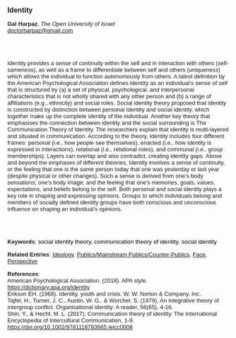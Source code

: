 <!DOCTYPE html><html lang="en"><head><title="Identity"></head>
<body><p><font face="Poppins, Calibri, sans-serif" size="3"><b>Identity</b></font></p>
<p><font face="Poppins, Calibri, sans-serif" size="2"><b>Gal Harpaz</b>, <i>The Open University of Israel</i><br><a href="mailto:doctorharpaz@gmail.com" target="blank">doctorharpaz@gmail.com</a></font></p>
<p><font face="Poppins, Calibri, sans-serif" size="2"><br><br><br>Identity provides a sense of continuity within the self and in interaction with others (self-sameness), as well as a frame to differentiate between self and others (uniqueness) which allows the individual to function autonomously from others. A latest definition by the American Psychological Association defines Identity as an individual’s sense of self that is structured by (a) a set of physical, psychological, and interpersonal characteristics that is not wholly shared with any other person and (b) a range of affiliations (e.g., ethnicity) and social roles. Social identity theory proposed that identity is constructed by distinction between personal Identity and social identity, which together make up the complete identity of the individual. Another key theory that emphasises the connection between identity and the social surrounding is The Communication Theory of Identity. The researchers explain that identity is multi-layered and situated in communication. According to the theory, identity includes four different frames: personal (i.e., how people see themselves), enacted (i.e., how identity is expressed in interactions), relational (i.e., relational roles), and communal (i.e., group memberships). Layers can overlap and also contradict, creating identity gaps. Above and beyond the emphases of different theories, Identity involves a sense of continuity, or the feeling that one is the same person today that one was yesterday or last year (despite physical or other changes). Such a sense is derived from one’s body sensations; one’s body image; and the feeling that one’s memories, goals, values, expectations, and beliefs belong to the self. Both personal and social identity plays a key role in shaping and expressing opinions. Groups to which individuals belong and members of socially defined identity groups have both conscious and unconscious influence on shaping an individual’s opinions.<br><br><br><br></font></p>
<p><font face="Poppins, Calibri, sans-serif" size="2"><b>Keywords</b>: </span></font></font></span></font><font color="#000000"><span style="text-decoration: none"><font face="calibri, sans-serif"><font size="2" style="font-size: 10pt"><span lang="hu-hu">s</span></font></font></span></font><font color="#000000"><span style="text-decoration: none"><font face="calibri, sans-serif"><font size="2" style="font-size: 10pt"><span lang="hu-hu">ocial identity theory, communication theory of identity, social identity</span></font></font></span></font></font></p>
<p><font face="Poppins, Calibri, sans-serif" size="2"><b>Related Entries</b>: <a href="./ideology.html">Ideology</a>, <a href="./publics-mainstream-publics-counter-publics.html">Publics/Mainstream Publics/Counter-Publics</a>, <a href="./face.html">Face</a>, <a href="./perspective.html">Perspective</a></font></p>
<p><font face="Poppins, Calibri, sans-serif" size="2"><b>References</b>:<br>American Psychological Association. (2018). APA style. <a href="https://dictionary.apa.org/identity" target="_blank">https://dictionary.apa.org/identity</a><br>Erikson EH. (1968). Identity, youth and crisis. W. W. Norton &amp; Company, Inc.<br>Tajfel, H., Turner, J. C., Austin, W. G., &amp; Worchel, S. (1979). An integrative theory of intergroup conflict. Organisational identity: A reader, 56(65), 4-16.‏<br>Shin, Y., &amp; Hecht, M. L. (2017). Communication theory of identity. The International Encyclopedia of Intercultural Communication, 1-9.‏ <a href="https://doi.org/10.1002/9781118783665.ieicc0008" target="_blank">https://doi.org/10.1002/9781118783665.ieicc0008</a></font></p>
</body>